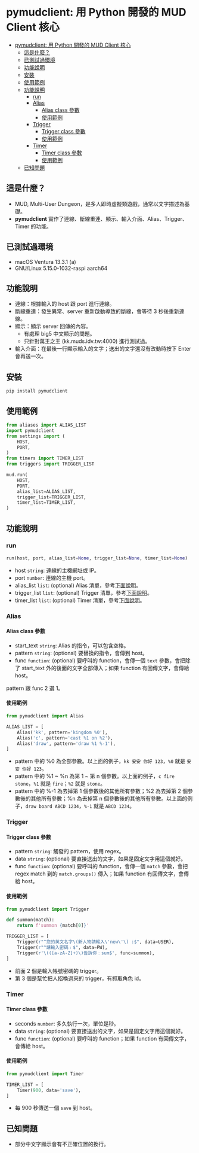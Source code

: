 # pymudclient: 用 Python 開發的 MUD Client 核心

- [pymudclient: 用 Python 開發的 MUD Client 核心](#pymudclient-用-python-開發的-mud-client-核心)
  - [這是什麼？](#這是什麼)
  - [已測試過環境](#已測試過環境)
  - [功能說明](#功能說明)
  - [安裝](#安裝)
  - [使用範例](#使用範例)
  - [功能說明](#功能說明-1)
    - [run](#run)
    - [Alias](#alias)
      - [Alias class 參數](#alias-class-參數)
      - [使用範例](#使用範例-1)
    - [Trigger](#trigger)
      - [Trigger class 參數](#trigger-class-參數)
      - [使用範例](#使用範例-2)
    - [Timer](#timer)
      - [Timer class 參數](#timer-class-參數)
      - [使用範例](#使用範例-3)
  - [已知問題](#已知問題)

## 這是什麼？

- MUD, Multi-User Dungeon，是多人即時虛擬類遊戲，通常以文字描述為基礎。
- **pymudclient** 實作了連線、斷線重連、顯示、輸入介面、Alias、Trigger、Timer 的功能。

## 已測試過環境

- macOS Ventura 13.3.1 (a)
- GNU/Linux 5.15.0-1032-raspi aarch64

## 功能說明

- 連線：根據輸入的 host 跟 port 進行連線。
- 斷線重連：發生異常、server 重新啟動導致的斷線，會等待 3 秒後重新連線。
- 顯示：顯示 server 回傳的內容。
  - 有處理 big5 中文顯示的問題。
  - 只針對萬王之王 (kk.muds.idv.tw:4000) 進行測試過。
- 輸入介面：在最後一行顯示輸入的文字；送出的文字還沒有改動時按下 Enter 會再送一次。

## 安裝

`pip install pymudclient`

## 使用範例

```py
from aliases import ALIAS_LIST
import pymudclient
from settings import (
    HOST,
    PORT,
)
from timers import TIMER_LIST
from triggers import TRIGGER_LIST

mud.run(
    HOST,
    PORT,
    alias_list=ALIAS_LIST,
    trigger_list=TRIGGER_LIST,
    timer_list=TIMER_LIST,
)
```

## 功能說明

### run

```py
run(host, port, alias_list=None, trigger_list=None, timer_list=None)
```

- host `string`: 連線的主機網址或 IP。
- port `number`: 連線的主機 port。
- alias_list `list`: (optional) Alias 清單，參考[下面說明](#alias)。
- trigger_list `list`: (optional) Trigger 清單，參考[下面說明](#trigger)。
- timer_list `list`: (optional) Timer 清單，參考[下面說明](#timer)。

### Alias

#### Alias class 參數

- start_text `string`: Alias 的指令，可以包含空格。
- pattern `string`: (optional) 要替換的指令，會傳到 host。
- func `function`: (optional) 要呼叫的 function，會傳一個 `text` 參數，會把除了 start_text 外的後面的文字全部傳入；如果 function 有回傳文字，會傳給 host。

pattern 跟 func 2 選 1。

#### 使用範例

```py
from pymudclient import Alias

ALIAS_LIST = [
    Alias('kk', pattern='kingdom %0'),
    Alias('c', pattern='cast %1 on %2'),
    Alias('draw', pattern='draw %1 %-1'),
]
```

- pattern 中的 %0 為全部參數。以上面的例子，`kk 安安 你好 123`，`%0` 就是 `安安 你好 123`。
- pattern 中的 %1 ~ %n 為第 1 ~ 第 n 個參數。以上面的例子，`c fire stone`，`%1` 就是 `fire`；`%2` 就是 `stone`。
- pattern 中的 %-1 為去掉第 1 個參數後的其他所有參數；%2 為去掉第 2 個參數後的其他所有參數；%n 為去掉第 n 個參數後的其他所有參數。以上面的例子，`draw board ABCD 1234`，`%-1` 就是 `ABCD 1234`。

### Trigger

#### Trigger class 參數

- pattern `string`: 觸發的 pattern，使用 regex。
- data `string`: (optional) 要直接送出的文字，如果是固定文字用這個就好。
- func `function`: (optional) 要呼叫的 function，會傳一個 `match` 參數，會把 regex match 到的 `match.groups()` 傳入；如果 function 有回傳文字，會傳給 host。

#### 使用範例

```py
from pymudclient import Trigger

def summon(match):
    return f'summon {match[0]}'

TRIGGER_LIST = [
    Trigger(r"^您的英文名字\(新人物請輸入\'new\'\) :$", data=USER),
    Trigger(r"^請輸入密碼﹕$", data=PW),
    Trigger(r'\(([a-zA-Z]+)\)告訴你﹕sum$', func=summon),
]
```

- 前面 2 個是輸入帳號密碼的 trigger。
- 第 3 個是幫忙把人招喚過來的 trigger，有抓取角色 id。

### Timer

#### Timer class 參數

- seconds `number`: 多久執行一次，單位是秒。
- data `string`: (optional) 要直接送出的文字，如果是固定文字用這個就好。
- func `function`: (optional) 要呼叫的 function；如果 function 有回傳文字，會傳給 host。

#### 使用範例

```py
from pymudclient import Timer

TIMER_LIST = [
    Timer(900, data='save'),
]
```

- 每 900 秒傳送一個 `save` 到 host。

## 已知問題

- 部分中文字顯示會有不正確位置的換行。
